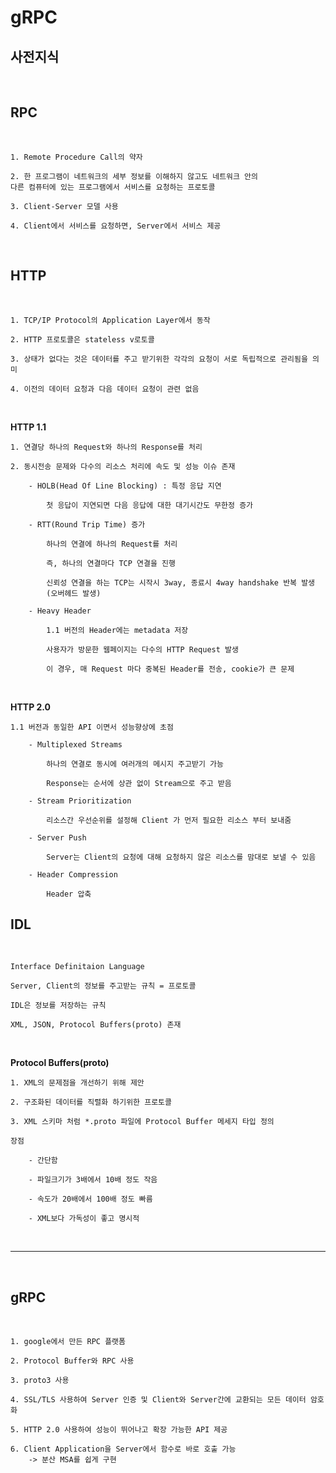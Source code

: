 # **gRPC**

## **사전지식**

<br>

## **RPC**

<br>

    1. Remote Procedure Call의 약자

    2. 한 프로그램이 네트워크의 세부 정보를 이해하지 않고도 네트워크 안의
    다른 컴퓨터에 있는 프로그램에서 서비스를 요청하는 프로토콜

    3. Client-Server 모델 사용

    4. Client에서 서비스를 요청하면, Server에서 서비스 제공

<br>

## **HTTP**

<br>

    1. TCP/IP Protocol의 Application Layer에서 동작

    2. HTTP 프로토콜은 stateless v로토콜

    3. 상태가 없다는 것은 데이터를 주고 받기위한 각각의 요청이 서로 독립적으로 관리됨을 의미

    4. 이전의 데이터 요청과 다음 데이터 요청이 관련 없음

<br>

**HTTP 1.1**

    1. 연결당 하나의 Request와 하나의 Response를 처리

    2. 동시전송 문제와 다수의 리소스 처리에 속도 및 성능 이슈 존재

        - HOLB(Head Of Line Blocking) : 특정 응답 지연

            첫 응답이 지연되면 다음 응답에 대한 대기시간도 무한정 증가
        
        - RTT(Round Trip Time) 증가

            하나의 연결에 하나의 Request를 처리

            즉, 하나의 연결마다 TCP 연결을 진행

            신뢰성 연결을 하는 TCP는 시작시 3way, 종료시 4way handshake 반복 발생
            (오버헤드 발생)

        - Heavy Header

            1.1 버전의 Header에는 metadata 저장

            사용자가 방문한 웹페이지는 다수의 HTTP Request 발생

            이 경우, 매 Request 마다 중복된 Header를 전송, cookie가 큰 문제

<br>

**HTTP 2.0**

    1.1 버전과 동일한 API 이면서 성능향상에 초점
    
        - Multiplexed Streams

            하나의 연결로 동시에 여러개의 메시지 주고받기 가능

            Response는 순서에 상관 없이 Stream으로 주고 받음

        - Stream Prioritization

            리소스간 우선순위를 설정해 Client 가 먼저 필요한 리소스 부터 보내줌

        - Server Push

            Server는 Client의 요청에 대해 요청하지 않은 리소스를 맘대로 보낼 수 있음

        - Header Compression

            Header 압축

## **IDL**

<br>

    Interface Definitaion Language

    Server, Client의 정보를 주고받는 규칙 = 프로토콜

    IDL은 정보를 저장하는 규칙

    XML, JSON, Protocol Buffers(proto) 존재

<br>

**Protocol Buffers(proto)**

    1. XML의 문제점을 개선하기 위해 제안

    2. 구조화된 데이터를 직렬화 하기위한 프로토콜

    3. XML 스키마 처럼 *.proto 파일에 Protocol Buffer 메세지 타입 정의

    장점

        - 간단함

        - 파일크기가 3배에서 10배 정도 작음

        - 속도가 20배에서 100배 정도 빠름

        - XML보다 가독성이 좋고 명시적

<br>

---

<br>

## **gRPC**

<br>

    1. google에서 만든 RPC 플랫폼

    2. Protocol Buffer와 RPC 사용

    3. proto3 사용

    4. SSL/TLS 사용하여 Server 인증 및 Client와 Server간에 교환되는 모든 데이터 암호화

    5. HTTP 2.0 사용하여 성능이 뛰어나고 확장 가능한 API 제공

    6. Client Application을 Server에서 함수로 바로 호출 가능
        -> 분산 MSA를 쉽게 구현

<br>